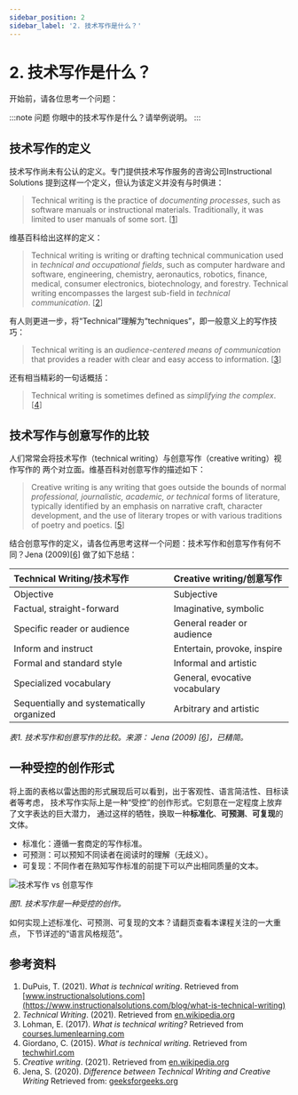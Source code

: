 ```yaml
---
sidebar_position: 2
sidebar_label: '2. 技术写作是什么？'
---
```


# 2. 技术写作是什么？

开始前，请各位思考一个问题：

:::note 问题
你眼中的技术写作是什么？请举例说明。
:::

## 技术写作的定义

技术写作尚未有公认的定义。专门提供技术写作服务的咨询公司Instructional Solutions
提到这样一个定义，但认为该定义并没有与时俱进：

> Technical writing is the practice of *documenting processes*,
> such as software manuals or instructional materials. Traditionally,
> it was limited to user manuals of some sort. [[1]]

维基百科给出这样的定义：

> Technical writing is writing or drafting technical communication used in
> *technical and occupational fields*, such as computer hardware and software,
> engineering, chemistry, aeronautics, robotics, finance, medical, consumer
> electronics, biotechnology, and forestry. Technical writing encompasses
> the largest sub-field in *technical communication*. [[2]]

有人则更进一步，将“Technical”理解为“techniques”，即一般意义上的写作技巧：

> Technical writing is an *audience-centered means of communication* that
> provides a reader with clear and easy access to information. [[3]]

还有相当精彩的一句话概括：

> Technical writing is sometimes defined as *simplifying the complex*. [[4]]

## 技术写作与创意写作的比较

人们常常会将技术写作（technical writing）与创意写作（creative writing）视作写作的
两个对立面。维基百科对创意写作的描述如下：

> Creative writing is any writing that goes outside the bounds of normal
> *professional, journalistic, academic, or technical* forms of literature,
> typically identified by an emphasis on narrative craft, character
> development, and the use of literary tropes or with various traditions
> of poetry and poetics. [[5]]

结合创意写作的定义，请各位再思考这样一个问题：技术写作和创意写作有何不同？Jena (2009)[[6]]
做了如下总结：

| Technical Writing/技术写作                 | Creative writing/创意写作       |
|:------------------------------------------|:------------------------------|
| Objective                                 | Subjective                    |
| Factual, straight-forward                 | Imaginative, symbolic         |
| Specific reader or audience               | General reader or audience    |
| Inform and instruct                       | Entertain, provoke, inspire   |
| Formal and standard style                 | Informal and artistic         |
| Specialized vocabulary                    | General, evocative vocabulary |
| Sequentially and systematically organized | Arbitrary and artistic        |

*表1. 技术写作和创意写作的比较。来源： Jena (2009) [[6]]，已精简。*

## 一种受控的创作形式

将上面的表格以雷达图的形式展现后可以看到，出于客观性、语言简洁性、目标读者等考虑，
技术写作实际上是一种“受控”的创作形式。它刻意在一定程度上放弃了文字表达的巨大潜力，
通过这样的牺牲，换取一种**标准化**、**可预测**、**可复现**的文体。

- 标准化：遵循一套商定的写作标准。
- 可预测：可以预知不同读者在阅读时的理解（无歧义）。
- 可复现：不同作者在熟知写作标准的前提下可以产出相同质量的文本。

![技术写作 vs 创意写作](../../build/img/tw/tw-vs-cw.svg)

*图1. 技术写作是一种受控的创作。*

如何实现上述标准化、可预测、可复现的文本？请翻页查看本课程关注的一大重点，
下节详述的“语言风格规范”。

## 参考资料

1. DuPuis, T. (2021). *What is technical writing*.
   Retrieved from [www.instructionalsolutions.com](https://www.instructionalsolutions.com/blog/what-is-technical-writing)
2. *Technical Writing*. (2021).
   Retrieved from [en.wikipedia.org](https://en.wikipedia.org/wiki/Technical_writing)
3. Lohman, E. (2017). *What is technical writing?*
   Retrieved from [courses.lumenlearning.com](https://courses.lumenlearning.com/technicalwriting/chapter/information-instructions-for-module-1_lecture-2/)
4. Giordano, C. (2015). *What is technical writing*.
   Retrieved from [techwhirl.com](https://techwhirl.com/what-is-technical-writing/)
5. *Creative writing*. (2021).
   Retrieved from [en.wikipedia.org](https://en.wikipedia.org/wiki/Creative_writing)
6. Jena, S. (2020). *Difference between Technical Writing and Creative Writing*
   Retrieved from: [geeksforgeeks.org](https://www.geeksforgeeks.org/difference-between-technical-writing-and-creative-writing/)

[1]: https://www.instructionalsolutions.com/blog/what-is-technical-writing
[2]: https://en.wikipedia.org/wiki/Technical_writing
[3]: https://courses.lumenlearning.com/technicalwriting/chapter/information-instructions-for-module-1_lecture-2/
[4]: https://techwhirl.com/what-is-technical-writing/
[5]: https://en.wikipedia.org/wiki/Creative_writing
[6]: https://www.geeksforgeeks.org/difference-between-technical-writing-and-creative-writing/